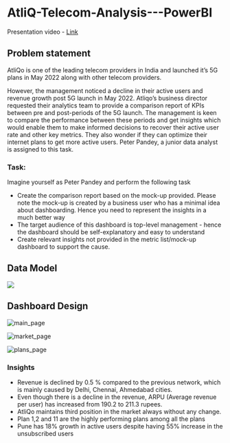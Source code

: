 # AtliQ-Telecom-Analysis---PowerBI

Presentation video - [Link](https://www.linkedin.com/feed/update/urn:li:activity:7342822124262252544/)

## Problem statement

AtliQo is one of the leading telecom providers in India and launched it’s 5G plans in May 2022 along with other telecom providers.

However, the management noticed a decline in their active users and revenue growth post 5G launch in May 2022. Atliqo’s business director requested their analytics team to provide a comparison report of KPIs between pre and post-periods of the 5G launch. The management is keen to compare the performance between these periods and get insights which would enable them to make informed decisions to recover their active user rate and other key metrics. They also wonder if they can optimize their internet plans to get more active users.  Peter Pandey, a junior data analyst is assigned to this task.

### Task:  

Imagine yourself as Peter Pandey and perform the following task

- Create the comparison report based on the mock-up provided. Please note the mock-up  is created by a business user who has a minimal idea about dashboarding. Hence you need to represent the insights in a much better way
- The target audience of this dashboard is top-level management - hence the dashboard should be self-explanatory and easy to understand
- Create relevant insights not provided in the metric list/mock-up dashboard to support the cause.

## Data Model

<img src ='https://github.com/sayed-m-shah/AtliQ-Telecom-Analysis---PowerBI/blob/main/resources/data_model.png'>

## Dashboard Design
![main_page](https://github.com/sayed-m-shah/AtliQ-Telecom-Analysis---PowerBI/blob/main/resources/1.png)

![market_page](https://github.com/sayed-m-shah/AtliQ-Telecom-Analysis---PowerBI/blob/main/resources/2.png)

![plans_page](https://github.com/sayed-m-shah/AtliQ-Telecom-Analysis---PowerBI/blob/main/resources/3.png)

### Insights

- Revenue is declined by 0.5 % compared to the previous network, which is mainly caused by Delhi, Chennai, Ahmedabad cities.
- Even though there is a decline in the revenue, ARPU (Average revenue per user) has increased from 190.2 to 211.3 rupees.
- AtliQo maintains third position in the market always without any change.
- Plan 1,2 and 11 are the highly performing plans among all the plans
- Pune has 18% growth in active users despite having 55% increase in the unsubscribed users
